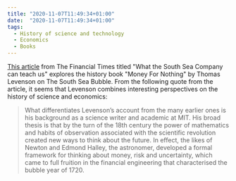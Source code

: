 ```yaml
---
title: "2020-11-07T11:49:34+01:00"
date:  "2020-11-07T11:49:34+01:00"
tags:
  - History of science and technology
  - Economics
  - Books
---
```


[This article](https://www.ft.com/content/5a8f46bb-c0c4-4ede-bdfd-1e04145da2cf) from The Financial Times titled "What the South Sea Company can teach us" explores the history book "Money For Nothing" by Thomas Levenson on The South Sea Bubble. From the following quote from the article, it seems that Levenson combines interesting perspectives on the history of science and economics:

> What differentiates Levenson’s account from the many earlier ones is his background as a science writer and academic at MIT. His broad thesis is that by the turn of the 18th century the power of mathematics and habits of observation associated with the scientific revolution created new ways to think about the future. In effect, the likes of Newton and Edmond Halley, the astronomer, developed a formal framework for thinking about money, risk and uncertainty, which came to full fruition in the financial engineering that characterised the bubble year of 1720.
